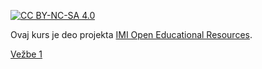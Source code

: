 [![CC BY-NC-SA 4.0][licence-shield]][licence]

Ovaj kurs je deo projekta [IMI Open Educational Resources](https://imioer.github.io).

[Vežbe 1](Vezbe1.md)

[licence]: http://creativecommons.org/licenses/by-nc-sa/4.0/
[licence-shield]: https://img.shields.io/badge/License-CC%20BY--NC--SA%204.0-lightgrey.svg
